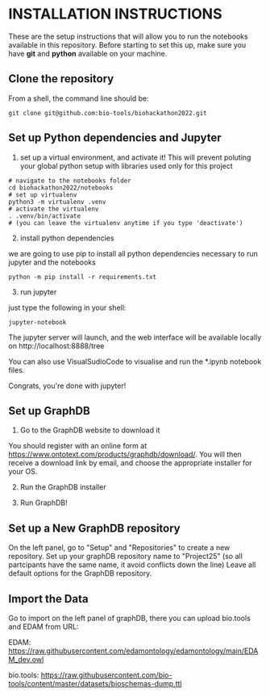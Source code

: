 INSTALLATION INSTRUCTIONS
=========================

These are the setup instructions that will allow you to run the notebooks available in this repository. Before starting to set this up, make sure you have **git** and **python** available on your machine.

Clone the repository
--------------------

From a shell, the command line should be:

`git clone git@github.com:bio-tools/biohackathon2022.git`

Set up Python dependencies and Jupyter
--------------------------------------

1. set up a virtual environment, and activate it!
This will prevent poluting your global python setup with libraries used only for this project

```
# navigate to the notebooks folder
cd biohackathon2022/notebooks
# set up virtualenv
python3 -m virtualenv .venv
# activate the virtualenv
. .venv/bin/activate
# (you can leave the virtualenv anytime if you type 'deactivate')
```

2. install python dependencies

we are going to use pip to install all python dependencies necessary to run jupyter and the notebooks

```
python -m pip install -r requirements.txt
```

3. run jupyter

just type the following in your shell:

```
jupyter-notebook
```

The jupyter server will launch, and the web interface will be available locally on http://localhost:8888/tree

You can also use VisualSudioCode to visualise and run the *.ipynb notebook files.

Congrats, you're done with jupyter!

Set up GraphDB
--------------

1. Go to the GraphDB website to download it

You should register with an online form at https://www.ontotext.com/products/graphdb/download/. You will then receive a download link by email, and choose the appropriate installer for your OS.

2. Run the GraphDB installer

3. Run GraphDB!

Set up a New GraphDB repository
---------------
On the left panel, go to "Setup" and "Repositories" to create a new repository.
Set up your graphDB repository name to "Project25" (so all partcipants have the same name, it avoid conflicts down the line)
Leave all default options for the GraphDB repository.

Import the Data
-----------------

Go to import on the left panel of graphDB, there you can upload bio.tools and EDAM from URL:

EDAM: https://raw.githubusercontent.com/edamontology/edamontology/main/EDAM_dev.owl

bio.tools: https://raw.githubusercontent.com/bio-tools/content/master/datasets/bioschemas-dump.ttl
